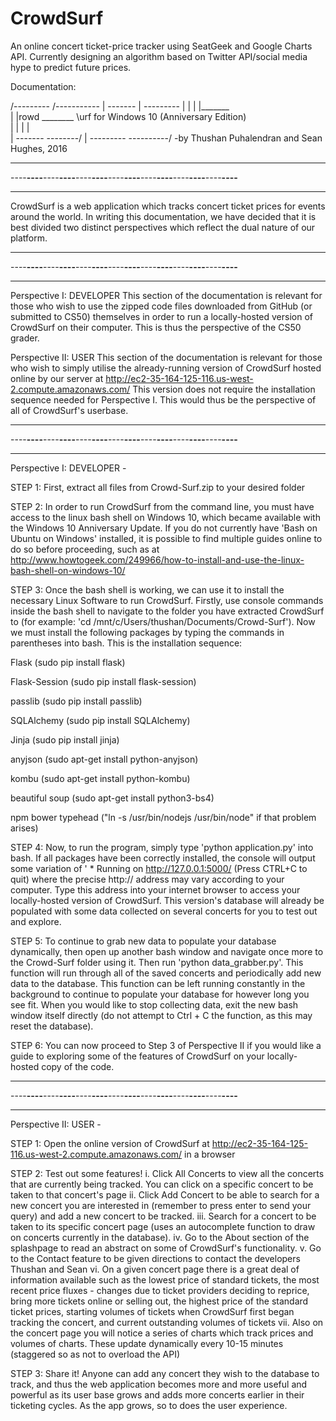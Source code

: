 # CrowdSurf
An online concert ticket-price tracker using SeatGeek and Google Charts API. Currently designing an algorithm based on Twitter API/social media hype to predict future prices.


Documentation:



/---------	/-----------
| -------	| ---------
| |		| |_______						 
| |rowd		\________ \urf	    		for Windows 10 (Anniversary Edition)	
| |		         | |					  
| -------	 --------/ |
\---------	----------/					-by Thushan Puhalendran and Sean Hughes, 2016
________________________________________________________________________________________________________________
----____----____----____----____----____----____----____----____----____----____----____----____----____----____
________________________________________________________________________________________________________________

CrowdSurf is a web application which tracks concert ticket prices for events around the world. In writing this
documentation, we have decided that it is best divided two distinct perspectives which reflect the dual nature
of our platform.
________________________________________________________________________________________________________________
----____----____----____----____----____----____----____----____----____----____----____----____----____----____
________________________________________________________________________________________________________________
Perspective I: DEVELOPER
This section of the documentation is relevant for those who wish to use the zipped code files downloaded from 
GitHub (or submitted to CS50) themselves in order to run a locally-hosted version of CrowdSurf on their computer.
This is thus the perspective of the CS50 grader.

Perspective II: USER
This section of the documentation is relevant for those who wish to simply utilise the already-running version
of CrowdSurf hosted online by our server at http://ec2-35-164-125-116.us-west-2.compute.amazonaws.com/ This 
version does not require the installation sequence needed for Perspective I. This would thus be the perspective 
of all of CrowdSurf's userbase.
________________________________________________________________________________________________________________
----____----____----____----____----____----____----____----____----____----____----____----____----____----____
________________________________________________________________________________________________________________

Perspective I: DEVELOPER -

STEP 1:
First, extract all files from Crowd-Surf.zip to your desired folder

STEP 2:
In order to run CrowdSurf from the command line, you must have access to the linux bash shell on Windows 10,
which became available with the Windows 10 Anniversary Update. If you do not currently have 'Bash on Ubuntu
on Windows' installed, it is possible to find multiple guides online to do so before proceeding, such as at
http://www.howtogeek.com/249966/how-to-install-and-use-the-linux-bash-shell-on-windows-10/

STEP 3:
Once the bash shell is working, we can use it to install the necessary Linux Software to run CrowdSurf.
Firstly, use console commands inside the bash shell to navigate to the folder you have extracted CrowdSurf to
(for example: 'cd /mnt/c/Users/thushan/Documents/Crowd-Surf'). Now we must install the following packages by
typing the commands in parentheses into bash. This is the installation sequence:

Flask (sudo pip install flask)

Flask-Session (sudo pip install flask-session)

passlib (sudo pip install passlib)

SQLAlchemy (sudo pip install SQLAlchemy)

Jinja (sudo pip install jinja)


anyjson (sudo apt-get install python-anyjson)

kombu (sudo apt-get install python-kombu)


beautiful soup (sudo apt-get install python3-bs4)

npm 
bower
typehead ("ln -s /usr/bin/nodejs /usr/bin/node" if that problem arises)

STEP 4:
Now, to run the program, simply type 'python application.py' into bash. If all packages have been correctly
installed, the console will output some variation of ' * Running on http://127.0.0.1:5000/ (Press CTRL+C to quit)
where the precise http:// address may vary according to your computer. Type this address into your internet
browser to access your locally-hosted version of CrowdSurf. This version's database will already be populated
with some data collected on several concerts for you to test out and explore.

STEP 5:
To continue to grab new data to populate your database dynamically, then open up another bash window and
navigate once more to the Crowd-Surf folder using it. Then run 'python data_grabber.py'. This function will run
through all of the saved concerts and periodically add new data to the database. This function can be left
running constantly in the background to continue to populate your database for however long you see fit. When
you would like to stop collecting data, exit the new bash window itself directly (do not attempt to Ctrl + C
the function, as this may reset the database).

STEP 6:
You can now proceed to Step 3 of Perspective II if you would like a guide to exploring some of the features
of CrowdSurf on your locally-hosted copy of the code.

________________________________________________________________________________________________________________
----____----____----____----____----____----____----____----____----____----____----____----____----____----____
________________________________________________________________________________________________________________

Perspective II: USER -

STEP 1:
Open the online version of CrowdSurf at http://ec2-35-164-125-116.us-west-2.compute.amazonaws.com/ in a browser

STEP 2:
Test out some features!
	i.	Click All Concerts to view all the concerts that are currently being tracked. You can click on
		a specific concert to be taken to that concert's page
	ii.	Click Add Concert to be able to search for a new concert you are interested in (remember to
		press enter to send your query) and add a new concert to be tracked.
	iii.	Search for a concert to be taken to its specific concert page (uses an autocomplete function to
		draw on concerts currently in the database).
	iv. 	Go to the About section of the splashpage to read an abstract on some of CrowdSurf's
		functionality.
	v.	Go to the Contact feature to be given directions to contact the developers Thushan and Sean
	vi.	On a given concert page there is a great deal of information available such as the lowest 
		price of standard tickets, the most recent price fluxes - changes due to ticket providers
		deciding to reprice, bring more tickets online or selling out, the highest price of the standard
		ticket prices, starting volumes of tickets when CrowdSurf first began tracking the concert, and 
		current outstanding volumes of tickets
	vii.	Also on the concert page you will notice a series of charts which track prices and volumes of
		charts. These update dynamically every 10-15 minutes (staggered so as not to overload the API)

STEP 3:
Share it! Anyone can add any concert they wish to the database to track, and thus the web application becomes
more and more useful and powerful as its user base grows and adds more concerts earlier in their ticketing
cycles. As the app grows, so to does the user experience.
